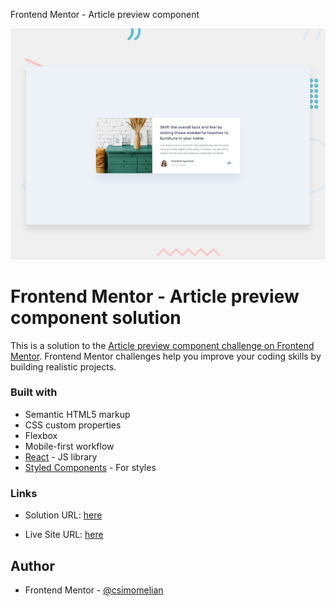  Frontend Mentor - Article preview component

![Design preview for the Article preview component coding challenge](./public/design/desktop-preview.jpg)


# Frontend Mentor - Article preview component solution

This is a solution to the [Article preview component challenge on Frontend Mentor](https://www.frontendmentor.io/challenges/article-preview-component-dYBN_pYFT). Frontend Mentor challenges help you improve your coding skills by building realistic projects.

### Built with

- Semantic HTML5 markup
- CSS custom properties
- Flexbox
- Mobile-first workflow
- [React](https://reactjs.org/) - JS library
- [Styled Components](https://styled-components.com/) - For styles

### Links

- Solution URL: [here](https://www.frontendmentor.io/challenges/social-proof-section-6e0qTv_bA)

- Live Site URL: [here](https://csimomelian.github.io/article-preview-component/)


## Author

- Frontend Mentor - [@csimomelian](https://www.frontendmentor.io/profile/csimomelian)
